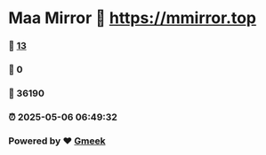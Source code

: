 # Maa Mirror :link: https://mmirror.top 
### :page_facing_up: [13](https://mmirror.top/tag.html) 
### :speech_balloon: 0 
### :hibiscus: 36190 
### :alarm_clock: 2025-05-06 06:49:32 
### Powered by :heart: [Gmeek](https://github.com/Meekdai/Gmeek)

